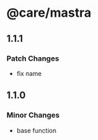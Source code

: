 # @care/mastra

## 1.1.1

### Patch Changes

- fix name

## 1.1.0

### Minor Changes

- base function
